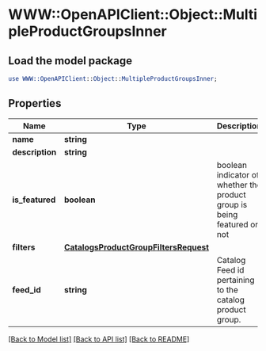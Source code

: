 # WWW::OpenAPIClient::Object::MultipleProductGroupsInner

## Load the model package
```perl
use WWW::OpenAPIClient::Object::MultipleProductGroupsInner;
```

## Properties
Name | Type | Description | Notes
------------ | ------------- | ------------- | -------------
**name** | **string** |  | 
**description** | **string** |  | [optional] 
**is_featured** | **boolean** | boolean indicator of whether the product group is being featured or not | [optional] [default to false]
**filters** | [**CatalogsProductGroupFiltersRequest**](CatalogsProductGroupFiltersRequest.md) |  | 
**feed_id** | **string** | Catalog Feed id pertaining to the catalog product group. | 

[[Back to Model list]](../README.md#documentation-for-models) [[Back to API list]](../README.md#documentation-for-api-endpoints) [[Back to README]](../README.md)


